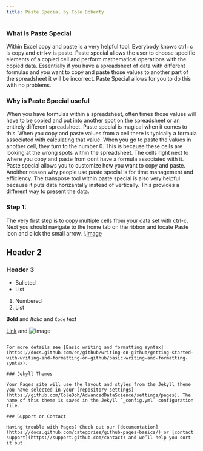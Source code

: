 ```yaml
---
title: Paste Special by Cole Doherty
---
```

### What is Paste Special
Within Excel copy and paste is a very helpful tool. Everybody knows ctrl+c is copy and ctrl+v is paste. Paste special allows the user to choose specific elements of a copied cell and perform mathematical operations with the copied data. Essentially if you have a spreadsheet of data with different formulas and you want to copy and paste those values to another part of the spreadsheet it will be incorrect. Paste Special allows for you to do this with no problems.

### Why is Paste Special useful
When you have formulas within a spreadsheet, often times those values will have to be copied and put into another spot on the spreadsheet or an entirely different spreadsheet.  Paste special is magical when it comes to this.  When you copy and paste values from a cell there is typically a formula associated with calculating that value. When you go to paste the values in another cell, they turn to the number 0. This is because these cells are looking at the wrong spots within the spreadsheet. The cells right next to where you copy and paste from dont have a formula associated with it. Paste special allows you to customize how you want to copy and paste. Anoither reason why people use paste special is for time management and efficiency. The transpose tool within paste special is also very helpful because it puts data horizantally instead of vertically. This provides a different way to present the data.
### Step 1:
The very first step is to copy multiple cells from your data set with ctrl-c. Next you should navigate to the home tab on the ribbon and locate Paste icon and click the small arrow.
!.[Image](PasteSpecial.JPG)







## Header 2
### Header 3

- Bulleted
- List

1. Numbered
2. List

**Bold** and _Italic_ and `Code` text

[Link](url) and ![Image](src)
```

For more details see [Basic writing and formatting syntax](https://docs.github.com/en/github/writing-on-github/getting-started-with-writing-and-formatting-on-github/basic-writing-and-formatting-syntax).

### Jekyll Themes

Your Pages site will use the layout and styles from the Jekyll theme you have selected in your [repository settings](https://github.com/ColeDoh/AdvancedDataScience/settings/pages). The name of this theme is saved in the Jekyll `_config.yml` configuration file.

### Support or Contact

Having trouble with Pages? Check out our [documentation](https://docs.github.com/categories/github-pages-basics/) or [contact support](https://support.github.com/contact) and we’ll help you sort it out.
